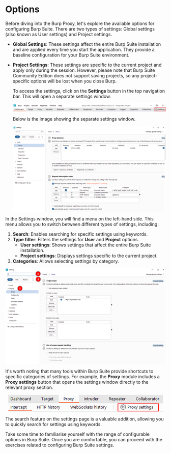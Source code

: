 # Options

Before diving into the Burp <span style="color: inherit;">Proxy</span>, let's explore the available options for configuring <span style="color: inherit;">Burp Suite</span>. There are two types of settings: Global settings (also known as User settings) and Project settings.

- **Global Settings**: These settings affect the entire <span style="color: inherit;">Burp Suite</span> installation and are applied every time you start the application. They provide a baseline configuration for your <span style="color: inherit;">Burp Suite</span> environment.
    
- **Project Settings**: These settings are specific to the current project and apply only during the session. However, please note that <span style="color: inherit;">Burp Suite</span> Community Edition does not support saving projects, so any project-specific options will be lost when you close Burp.
    
    To access the settings, click on the **Settings** button in the top navigation bar. This will open a separate settings window.
    
    <img src="../../_resources/40a3ea01d6eadc91d98499c3f921c90f.png" alt="40a3ea01d6eadc91d98499c3f921c90f.png" style="display:block; margin: 0 auto;" />
    
    Below is the image showing the separate settings window.
    
    <img src="../../_resources/8a6df0ac968a5c33e91903b350253b6b.png" alt="8a6df0ac968a5c33e91903b350253b6b.png" style="display:block; margin: 0 auto;" />
    

In the Settings window, you will find a menu on the left-hand side. This menu allows you to switch between different types of settings, including:

1.  **Search**: Enables searching for specific settings using keywords.
2.  **Type filter**: Filters the settings for **User** and **Project** options.
    - **User settings**: Shows settings that affect the entire <span style="color: inherit;">Burp Suite</span> installation.
    - **Project settings**: Displays settings specific to the current project.
3.  **Categories**: Allows selecting settings by category.

<img src="../../_resources/04cf1a4164616772d9495a3ee2bfd10a.png" alt="04cf1a4164616772d9495a3ee2bfd10a.png" style="display:block; margin: 0 auto;" />

It's worth noting that many tools within <span style="color: inherit;">Burp Suite</span> provide shortcuts to specific categories of settings. For example, the **<span style="color: inherit;">Proxy</span>** module includes a **<span style="color: inherit;">Proxy</span> settings** button that opens the settings window directly to the relevant <span style="color: inherit;">proxy</span> section.

<img src="../../_resources/09211709d4034aa42ce403780ca12ba0.png" alt="09211709d4034aa42ce403780ca12ba0.png" style="display:block; margin: 0 auto;" />

The search feature on the settings page is a valuable addition, allowing you to quickly search for settings using keywords.

Take some time to familiarise yourself with the range of configurable options in <span style="color: inherit;">Burp Suite</span>. Once you are comfortable, you can proceed with the exercises related to configuring <span style="color: inherit;">Burp Suite</span> settings.